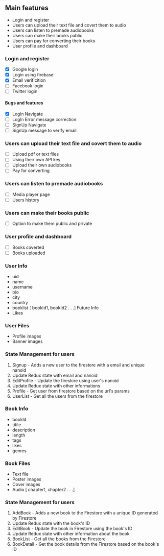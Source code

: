 ## Main features
- Login and register
- Users can upload their text file and covert them to audio
- Users can listen to premade audiobooks
- Users can make their books public
- Users can pay for converting their books
- User profile and dashboard

### Login and register
- [x] Google login
- [x] Login using firebase
- [x] Email verificition
- [ ] Facebook login
- [ ] Twitter login
#### Bugs and features
- [x] LogIn Navigate
- [ ] LogIn Error message correction
- [ ] SignUp Navigate
- [ ] SignUp message to verify email

### Users can upload their text file and covert them to audio
- [ ] Upload pdf or text files
- [ ] Using their own API key
- [ ] Upload their own audiobooks
- [ ] Pay for converting

### Users can listen to premade audiobooks
- [ ] Media player page
- [ ] Users history

### Users can make their books public
- [ ] Option to make them public and private

### User profile and dashboard
- [ ] Books coverted
- [ ] Books uploaded

### User Info
- uid
- name
- username
- bio
- city
- country
- booklist [ bookId1, bookId2 . . .]
Future Info
- Likes

### User Files
- Profile images
- Banner images
### State Management for users
1. Signup - Adds a new user to the firestore with a email and unique nanoid
2. Update Redux state with email and nanoid
3. EditProfile - Update the firestore using user's nanoid
4. Update Redux state with other informations
5. Profile - Get user from firestore based on the url's params
6. UserList - Get all the users from the firestore

### Book Info
- bookId
- titile
- description
- length
- tags
- likes
- genres
### Book Files
- Text file
- Poster images
- Cover images
- Audio [ chapter1, chapter2 . . .]
### State Management for users
1. AddBook - Adds a new book to the Firestore with a unique ID generated by Firestore
2. Update Redux state with the book's ID
3. EditBook - Update the book in Firestore using the book's ID
4. Update Redux state with other information about the book
5. BookList - Get all the books from the Firestore
6. BookDetail - Get the book details from the Firestore based on the book's ID